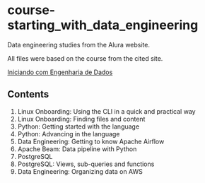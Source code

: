 # course-starting_with_data_engineering

Data engineering studies from the Alura website.

All files were based on the course from the cited site.

[Iniciando com Engenharia de Dados](https://cursos.alura.com.br/formacao-iniciando-engenharia-dados/)

## Contents

1. Linux Onboarding: Using the CLI in a quick and practical way
2. Linux Onboarding: Finding files and content
3. Python: Getting started with the language
4. Python: Advancing in the language
5. Data Engineering: Getting to know Apache Airflow
6. Apache Beam: Data pipeline with Python
7. PostgreSQL
8. PostgreSQL: Views, sub-queries and functions
9. Data Engineering: Organizing data on AWS